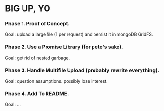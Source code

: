 # BIG UP, YO

### Phase 1. Proof of Concept.
Goal: upload a large file (1 per request) and persist it in mongoDB
GridFS.

### Phase 2. Use a Promise Library (for pete's sake).
Goal: get rid of nested garbage.

### Phase 3. Handle Multifile Upload (probably rewrite everything).
Goal: question assumptions. possibly lose interest.

### Phase 4. Add To README.
Goal: ...

